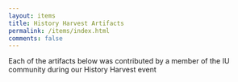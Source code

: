 ```yaml
---
layout: items
title: History Harvest Artifacts
permalink: /items/index.html
comments: false
---
```


Each of the artifacts below was contributed by a member of the IU community during our History Harvest event

<!-- In addition to a collection of artifacts, our class also built on the patterns in contributed artifacts to write a [few histories of IU's community]({{ site.baseurl }}/stories/). -->
